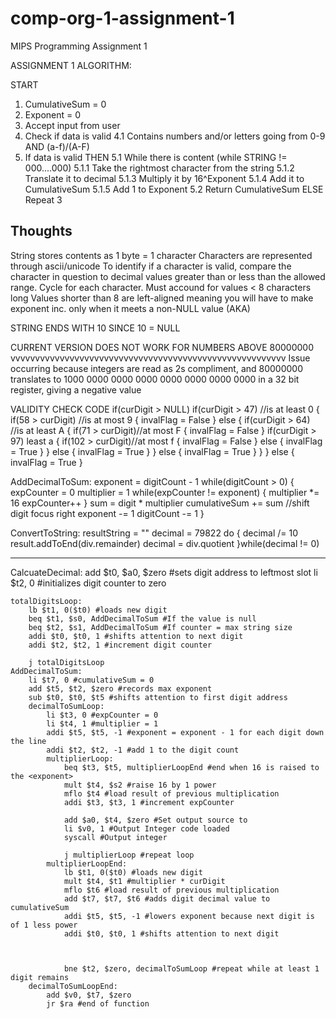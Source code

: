 # comp-org-1-assignment-1
MIPS Programming Assignment 1

ASSIGNMENT 1 ALGORITHM:


START
1. CumulativeSum = 0
2. Exponent = 0
3. Accept input from user
4. Check if data is valid
	4.1 Contains numbers and/or letters going from 0-9 AND (a-f)/(A-F)
5. If data is valid THEN
	5.1 While there is content (while STRING != 000....000)
		5.1.1 Take the rightmost character from the string
		5.1.2 Translate it to decimal
		5.1.3 Multiply it by 16^Exponent
		5.1.4 Add it to CumulativeSum
		5.1.5 Add 1 to Exponent
	5.2 Return CumulativeSum
ELSE
	Repeat 3

	
Thoughts
--------
String stores contents as 1 byte = 1 character
Characters are represented through ascii/unicode
To identify if a character is valid, compare the character in question to decimal values greater than or less than the allowed range.
Cycle for each character.
Must accound for values < 8 characters long
Values shorter than 8 are left-aligned meaning you will have to make exponent inc. only when it meets a non-NULL value (AKA)

STRING ENDS WITH 10 SINCE 10 = NULL

CURRENT VERSION DOES NOT WORK FOR NUMBERS ABOVE 80000000
vvvvvvvvvvvvvvvvvvvvvvvvvvvvvvvvvvvvvvvvvvvvvvvvvvvvvvvv
Issue occurring because integers are read as 2s compliment, and 80000000 translates to 1000 0000 0000 0000 0000 0000 0000 0000 in a 32 bit register, giving a negative value

VALIDITY CHECK CODE
if(curDigit > NULL)
	if(curDigit > 47) //is at least 0
	{
		if(58 > curDigit) //is at most 9
		{
			invalFlag = False
		}
		else
		{
			if(curDigit > 64) //is at least A
			{
				if(71 > curDigit)//at most F
				{
					invalFlag = False
				}
				if(curDigit > 97) least a
				{
					if(102 > curDigit)//at most f
					{
						invalFlag = False
					}
					else
					{
						invalFlag = True
					}
				}
				else
				{
					invalFlag = True
				}
			}
			else
			{
				invalFlag = True
			}
		}
	}
	else
	{
		invalFlag = True
	}
	
AddDecimalToSum:
	exponent = digitCount - 1
	while(digitCount > 0)
	{
		expCounter = 0
		multiplier = 1
		while(expCounter != exponent)
		{
			multiplier *= 16
			expCounter++
		}
		sum = digit * multiplier
		cumulativeSum += sum
		//shift digit focus right
		exponent -= 1
		digitCount -= 1
	}
	
ConvertToString:
	resultString = ""
	decimal = 79822
	do
	{
		decimal /= 10
		result.addToEnd(div.remainder)
		decimal = div.quotient
	}while(decimal != 0)
	
----------------------------------------
CalcuateDecimal:
	add $t0, $a0, $zero #sets digit address to leftmost slot
	li $t2, 0 #initializes digit counter to zero
	
	totalDigitsLoop:
		lb $t1, 0($t0) #loads new digit 
		beq $t1, $s0, AddDecimalToSum #If the value is null
		beq $t2, $s1, AddDecimalToSum #If counter = max string size
		addi $t0, $t0, 1 #shifts attention to next digit
		addi $t2, $t2, 1 #increment digit counter
		
		j totalDigitsLoop
	AddDecimalToSum:
		li $t7, 0 #cumulativeSum = 0
		add $t5, $t2, $zero #records max exponent
		sub $t0, $t0, $t5 #shifts attention to first digit address
		decimalToSumLoop:
			li $t3, 0 #expCounter = 0
			li $t4, 1 #multiplier = 1
			addi $t5, $t5, -1 #exponent = exponent - 1 for each digit down the line
			addi $t2, $t2, -1 #add 1 to the digit count
			multiplierLoop:
				beq $t3, $t5, multiplierLoopEnd #end when 16 is raised to the <exponent>
				mult $t4, $s2 #raise 16 by 1 power
				mflo $t4 #load result of previous multiplication
				addi $t3, $t3, 1 #increment expCounter
				
				add $a0, $t4, $zero #Set output source to 
				li $v0, 1 #Output Integer code loaded
				syscall	#Output integer
				
				j multiplierLoop #repeat loop
			multiplierLoopEnd:
				lb $t1, 0($t0) #loads new digit
				mult $t4, $t1 #multiplier * curDigit
				mflo $t6 #load result of previous multiplication
				add $t7, $t7, $t6 #adds digit decimal value to cumulativeSum
				addi $t5, $t5, -1 #lowers exponent because next digit is of 1 less power
				addi $t0, $t0, 1 #shifts attention to next digit
				
				
				
				bne $t2, $zero, decimalToSumLoop #repeat while at least 1 digit remains
		decimalToSumLoopEnd:
			add $v0, $t7, $zero
			jr $ra #end of function
